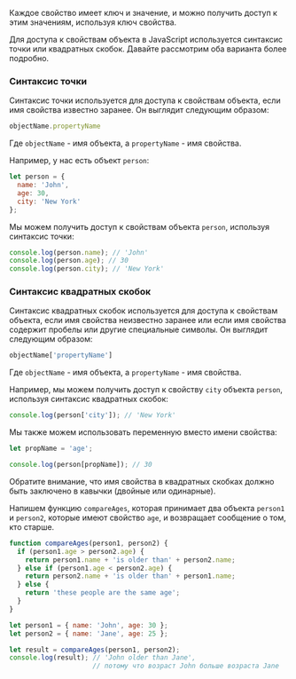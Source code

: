Каждое свойство имеет ключ и значение, и можно получить доступ к этим значениям, используя ключ свойства.

Для доступа к свойствам объекта в JavaScript используется синтаксис точки или квадратных скобок. Давайте рассмотрим оба варианта более подробно.

### Синтаксис точки

Синтаксис точки используется для доступа к свойствам объекта, если имя свойства известно заранее. Он выглядит следующим образом:

```javascript
objectName.propertyName
```

Где `objectName` - имя объекта, а `propertyName` - имя свойства.

Например, у нас есть объект `person`:

```javascript
let person = {
  name: 'John',
  age: 30,
  city: 'New York'
};
```

Мы можем получить доступ к свойствам объекта `person`, используя синтаксис точки:

```javascript
console.log(person.name); // 'John'
console.log(person.age); // 30
console.log(person.city); // 'New York'
```

### Синтаксис квадратных скобок

Синтаксис квадратных скобок используется для доступа к свойствам объекта, если имя свойства неизвестно заранее или если имя свойства содержит пробелы или другие специальные символы. Он выглядит следующим образом:

```javascript
objectName['propertyName']
```

Где `objectName` - имя объекта, а `propertyName` - имя свойства.

Например, мы можем получить доступ к свойству `city` объекта `person`, используя синтаксис квадратных скобок:

```javascript
console.log(person['city']); // 'New York'
```

Мы также можем использовать переменную вместо имени свойства:

```javascript
let propName = 'age';

console.log(person[propName]); // 30
```

Обратите внимание, что имя свойства в квадратных скобках должно быть заключено в кавычки (двойные или одинарные).

Напишем функцию `compareAges`, которая принимает два объекта `person1` и `person2`, которые имеют свойство `age`, и возвращает сообщение о том, кто старше.

```javascript
function compareAges(person1, person2) {
  if (person1.age > person2.age) {
    return person1.name + 'is older than' + person2.name;
  } else if (person1.age < person2.age) {
    return person2.name + 'is older than' + person1.name;
  } else {
    return 'these people are the same age';
  }
}

let person1 = { name: 'John', age: 30 };
let person2 = { name: 'Jane', age: 25 };

let result = compareAges(person1, person2);
console.log(result); // 'John older than Jane',
                     // потому что возраст John больше возраста Jane
```
